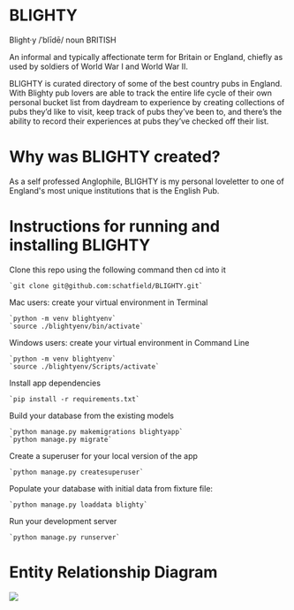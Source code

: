 # BLIGHTY

Blight·y /ˈblīdē/ noun BRITISH

An informal and typically affectionate term for Britain or England, chiefly as used by soldiers of World War I and World War II.


BLIGHTY is curated directory of some of the best country pubs in England. With Blighty pub lovers are able to track the entire life cycle of their own personal bucket list from daydream to experience by creating collections of pubs they’d like to visit, keep track of pubs they’ve been to, and there’s the ability to record their experiences at pubs they’ve checked off their list.


# Why was BLIGHTY created?

As a self professed Anglophile, BLIGHTY is my personal loveletter to one of England's most unique institutions that is the English Pub. 

# Instructions for running and installing BLIGHTY

Clone this repo using the following command then cd into it

    `git clone git@github.com:schatfield/BLIGHTY.git`

Mac users: create your virtual environment in Terminal

    `python -m venv blightyenv`
    `source ./blightyenv/bin/activate`
    
Windows users: create your virtual environment in Command Line

    `python -m venv blightyenv`
    `source ./blightyenv/Scripts/activate`

Install app dependencies

    `pip install -r requirements.txt`

Build your database from the existing models

    `python manage.py makemigrations blightyapp`
    `python manage.py migrate`

Create a superuser for your local version of the app

    `python manage.py createsuperuser`

Populate your database with initial data from fixture file: 

    `python manage.py loaddata blighty`
    
Run your development server

    `python manage.py runserver`

# Entity Relationship Diagram
<img src="https://imgur.com/xBuLENr">

